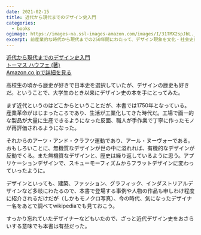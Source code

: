 ```yaml
---
date: 2021-02-15
title: 近代から現代までのデザイン史入門
categories:
  - books
ogimage: https://images-na.ssl-images-amazon.com/images/I/31TMX2spJbL._SX354_BO1,204,203,200_.jpg
excerpt: 前産業的な時代から現代までの250年間にわたって、デザイン現象を文化・社会史的な見地から幅広く読み解き、350点有余の多彩な図版が添えられた本書は、芸術と産業のあいだで、いよいよ拡張し錯綜するデザイン領域をことばとイメージで的確に記述している。国際的な近現代デザイン史への待望の入門書。
---
```


<div class="__media"><a href="https://www.amazon.co.jp/dp/4771018243/?tag=warikiru-22" target="_blank" rel="noopener">
<img src="https://images-na.ssl-images-amazon.com/images/I/31TMX2spJbL._SX354_BO1,204,203,200_.jpg" alt="" class="__media__image">
<div class="__media__body">
    <div>近代から現代までのデザイン史入門</div>
    <div class="__media__text">トーマス ハウフェ (著)</div>
    <div>Amazon.co.jpで詳細を見る</div>
</div>
</a></div>

高校生の頃から歴史が好きで日本史を選択していたが、デザインの歴史も好きだ。ということで、大学生のとき以来にデザイン史の本を手にとってみた。

まず近代というのはどこからということだが、本書では1750年となっている。産業革命がはじまったころであり、生活が工業化してきた時代だ。工場で画一的な製品が大量に生産できるようになった反面、職人が手作業で丁寧に作ったモノが再評価されるようになった。

それからのアーツ・アンド・クラフツ運動であり、アール・ヌーヴォーである。おもしろいことに、無機質なデザインが世の中に溢れれば、有機的なデザインが反動でくる。また無機質なデザインと、歴史は繰り返しているように思う。アプリケーションデザインで、スキューモーフィズムからフラットデザインに変わっていったように。

デザインといっても、建築、ファッション、グラフィック、インダストリアルデザインなど多岐にわたるので、本書で登場する事例や人物の作品も申しわけ程度に紹介されるだけだが（しかもモノクロ写真）、今の時代、気になったデザイナー名をあとで調べてwikipediaでも見ておこう。

すっかり忘れていたデザイナーなどもいたので、ざっと近代デザイン史をおさらいする意味でも本書は有益だった。



